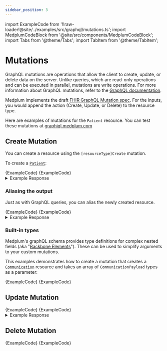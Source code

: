 ```yaml
---
sidebar_position: 3
---
```


import ExampleCode from '!!raw-loader!@site/../examples/src/graphql/mutations.ts';
import MedplumCodeBlock from '@site/src/components/MedplumCodeBlock';
import Tabs from '@theme/Tabs';
import TabItem from '@theme/TabItem';

# Mutations

GraphQL mutations are operations that allow the client to create, update, or delete data on the server. Unlike queries, which are read-only operations and can be executed in parallel, mutations are write operations. For more information about GraphQL mutations, refer to the [GraphQL documentation](https://graphql.org/learn/queries/#mutations).

Medplum implements the draft [FHIR GraphQL Mutation spec](https://hl7.org/fhir/R4/graphql.html#mutations). For the inputs, you would append the action (Create, Update, or Delete) to the resource type.

Here are examples of mutations for the `Patient` resource. You can test these mutations at [graphiql.medplum.com](https://graphiql.medplum.com/)

## Create Mutation

You can create a resource using the `[resourceType]Create` mutation.

To create a [`Patient`](/docs/api/fhir/resources/patient):

<Tabs groupId="language">
  <TabItem value="graphql" label="GraphQL">
    <MedplumCodeBlock language="graphql" selectBlocks="MutationCreatePatientGraphQL">
      {ExampleCode}
    </MedplumCodeBlock>
  </TabItem>
  <TabItem value="ts" label="Typescript">
    <MedplumCodeBlock language="ts" selectBlocks="MutationCreatePatient">
      {ExampleCode}
    </MedplumCodeBlock>
  </TabItem>
</Tabs>

<details>
  <summary>Example Response</summary>
  <MedplumCodeBlock language="ts" selectBlocks="MutationCreateResponse">
    {ExampleCode}
  </MedplumCodeBlock>
</details>

### Aliasing the output

Just as with GraphQL queries, you can alias the newly created resource.

<Tabs groupId="language">
  <TabItem value="graphql" label="GraphQL">
    <MedplumCodeBlock language="graphql" selectBlocks="MutationCreatePatientGraphQLAliased">
      {ExampleCode}
    </MedplumCodeBlock>
  </TabItem>
  <TabItem value="ts" label="Typescript">
    <MedplumCodeBlock language="ts" selectBlocks="MutationCreatePatientAliased">
      {ExampleCode}
    </MedplumCodeBlock>
  </TabItem>
</Tabs>

<details>
  <summary>Example Response</summary>
  <MedplumCodeBlock language="ts" selectBlocks="MutationCreateResponseAliased">
    {ExampleCode}
  </MedplumCodeBlock>
</details>

### Built-in types

Medplum's graphQL schema provides type definitions for complex nested fields (aka "[Backbone Elements](https://www.hl7.org/fhir/R4/backboneelement.html#BackboneElement)"). These can be used to simplify arguments to your custom mutations.

This examples demonstrates how to create a mutation that creates a [`Communication`](/docs/api/fhir/resources/communication) resource and takes an array of `CommunicationPayload` types as a parameter:

<Tabs groupId="language">
  <TabItem value="graphql" label="GraphQL">
    <MedplumCodeBlock language="graphql" selectBlocks="MutationCreateCommunicationGraphQL">
      {ExampleCode}
    </MedplumCodeBlock>
  </TabItem>
  <TabItem value="ts" label="Typescript">
    <MedplumCodeBlock language="ts" selectBlocks="MutationCreateCommunication">
      {ExampleCode}
    </MedplumCodeBlock>
  </TabItem>
</Tabs>

## Update Mutation

<Tabs groupId="language">
  <TabItem value="graphql" label="GraphQL">
    <MedplumCodeBlock language="graphql" selectBlocks="MutationPatientUpdateGraphQL">
      {ExampleCode}
    </MedplumCodeBlock>
  </TabItem>
  <TabItem value="ts" label="Typescript">
    <MedplumCodeBlock language="ts" selectBlocks="MutationPatientUpdateTS">
      {ExampleCode}
    </MedplumCodeBlock>
  </TabItem>
</Tabs>

<details>
  <summary>Example Response</summary>
  <MedplumCodeBlock language="ts" selectBlocks="MutationUpdateResponse">
    {ExampleCode}
  </MedplumCodeBlock>
</details>

## Delete Mutation

<Tabs groupId="language">
  <TabItem value="graphql" label="GraphQL">
    <MedplumCodeBlock language="graphql" selectBlocks="MutationPatientDeleteGraphQL">
      {ExampleCode}
    </MedplumCodeBlock>
  </TabItem>
  <TabItem value="ts" label="Typescript">
    <MedplumCodeBlock language="ts" selectBlocks="MutationPatientDeleteTS">
      {ExampleCode}
    </MedplumCodeBlock>
  </TabItem>
</Tabs>
